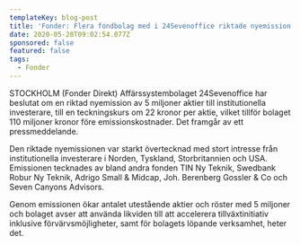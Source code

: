 ```yaml
---
templateKey: blog-post
title: 'Fonder: Flera fondbolag med i 24Sevenoffice riktade nyemission'
date: 2020-05-28T09:02:54.077Z
sponsored: false
featured: false
tags:
  - Fonder
---
```

STOCKHOLM (Fonder Direkt) Affärssystembolaget 24Sevenoffice har beslutat om en riktad nyemission av 5 miljoner aktier till institutionella investerare, till en teckningskurs om 22 kronor per aktie, vilket tillför bolaget 110 miljoner kronor före emissionskostnader. Det framgår av ett pressmeddelande.

Den riktade nyemissionen var starkt övertecknad med stort intresse från institutionella investerare i Norden, Tyskland, Storbritannien och USA. Emissionen tecknades av bland andra fonden TIN Ny Teknik, Swedbank Robur Ny Teknik, Adrigo Small & Midcap, Joh. Berenberg Gossler & Co och Seven Canyons Advisors.

Genom emissionen ökar antalet utestående aktier och röster med 5 miljoner och bolaget avser att använda likviden till att accelerera tillväxtinitiativ inklusive förvärvsmöjligheter, samt för bolagets löpande verksamhet, heter det.